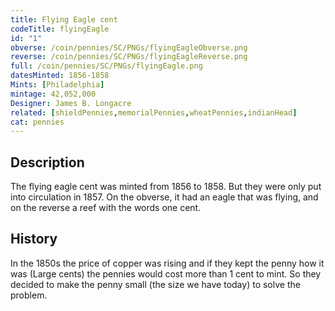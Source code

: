 ```yaml
---
title: Flying Eagle cent
codeTitle: flyingEagle
id: "1"
obverse: /coin/pennies/SC/PNGs/flyingEagleObverse.png
reverse: /coin/pennies/SC/PNGs/flyingEagleReverse.png
full: /coin/pennies/SC/PNGs/flyingEagle.png
datesMinted: 1856-1858
Mints: [Philadelphia]
mintage: 42,052,000
Designer: James B. Longacre
related: [shieldPennies,memorialPennies,wheatPennies,indianHead]
cat: pennies
---
```


## Description

The flying eagle cent was minted from 1856 to 1858. But they were only put into circulation in 1857. On the obverse, it had an eagle that was flying, and on the reverse a reef with the words one cent.

## History

In the 1850s the price of copper was rising and if they kept the penny how it was (Large cents) the pennies would cost more than 1 cent to mint. So they decided to make the penny small (the size we have today) to solve the problem.